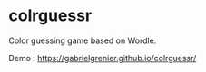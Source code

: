 # colrguessr
Color guessing game based on Wordle.

Demo : https://gabrielgrenier.github.io/colrguessr/
